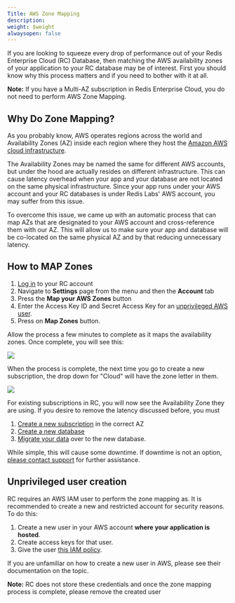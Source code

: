 ```yaml
---
Title: AWS Zone Mapping
description: 
weight: $weight
alwaysopen: false
---
```

If you are looking to squeeze every drop of performance out of your
Redis Enterprise Cloud (RC) Database, then matching the AWS availability
zones of your application to your RC database may be of interest. First
you should know why this process matters and if you need to bother with
it at all.

**Note:** If you have a Multi-AZ subscription in Redis Enterprise Cloud,
you do not need to perform AWS Zone Mapping.

## Why Do Zone Mapping?

As you probably know, AWS operates regions across the world and
Availability Zones (AZ) inside each region where they host the [Amazon
AWS cloud
infrastructure](https://aws.amazon.com/about-aws/global-infrastructure/).

The Availability Zones may be named the same for different AWS accounts,
but under the hood are actually resides on different infrastructure.
This can cause latency overhead when your app and your database are not
located on the same physical infrastructure. Since your app runs under
your AWS account and your RC databases is under Redis Labs' AWS account,
you may suffer from this issue.

To overcome this issue, we came up with an automatic process that can
map AZs that are designated to your AWS account and cross-reference them
with our AZ. This will allow us to make sure your app and database will
be co-located on the same physical AZ and by that reducing unnecessary
latency.

## How to MAP Zones

1.  [Log in](https://app.redislabs.com/#/login) to your RC account
2.  Navigate to **Settings** page from the menu and then the **Account**
    tab
3.  Press the **Map your AWS Zones** button
4.  Enter the Access Key ID and Secret Access Key for an [unprivileged
    AWS user](#unprivileged-user).
5.  Press on **Map Zones** button.

Allow the process a few minutes to complete as it maps the availability
zones. Once complete, you will see this:

![](/images/rc/zone-mapping.png?width=600&height=359)

When the process is complete, the next time you go to create a new
subscription, the drop down for "Cloud" will have the zone letter in
them.

![](/images/rc/after_zone_mapping.png?width=600&height=192)

For existing subscriptions in RC, you will now see the Availability Zone
they are using. If you desire to remove the latency discussed before,
you must

1.  [Create a new
    subscription](/redis-cloud-documentation/administration/setup-editing/create-subscription/) in
    the correct AZ
2.  [Create a new
    database](/redis-cloud-documentation/administration/setup-editing/creating-databases/)
3.  [Migrate your
    data](/redis-cloud-documentation/how-to/importing-dataset-redis-cloud/)
    over to the new database.

While simple, this will cause some downtime. If downtime is not an
option, [please contact
support](mailto:support@redislabs.com?Subject=Zero%20Downtime%20DB%20Migration)
for further assistance.

## Unprivileged user creation

RC requires an AWS IAM user to perform the zone mapping as. It is
recommended to create a new and restricted account for security reasons.
To do this:

1.  Create a new user in your AWS account **where your application is
    hosted**.
2.  Create access keys for that user.
3.  Give the user [this IAM
    policy](/images/rc/zone-mapping-user-policy.json_.txt).

If you are unfamiliar on how to create a new user in AWS, please see
their documentation on the topic.

**Note:** RC does not store these credentials and once the zone mapping
process is complete, please remove the created user

